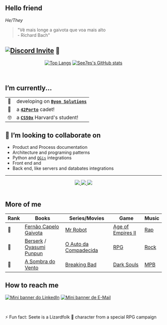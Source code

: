 ## Hello friend
*He/They*</br>

> "Vê mais longe a gaivota que voa mais alto</br>
    - Richard Bach"</br>

## [![Discord Invite](https://dcbadge.vercel.app/api/server/tEVUKXgbUw)](https://discord.gg/tEVUKXgbUw) 🤖

<div align="center">
    
[![Top Langs](https://github-readme-stats.vercel.app/api/top-langs/?username=see7e&count_private=true&layout=compact&theme=radical)](https://github.com/anuraghazra/github-readme-stats)
[![See7es's GitHub stats](https://github-readme-stats.vercel.app/api?username=see7e&count_private=true&show_icons=true&theme=radical)](https://github.com/anuraghazra/github-readme-stats)
</div>

</br>

## I’m currently...
|||
|-|-|
|🔭| developing on [__`Byon Solutions`__](https://www.byonsolutions.com/)|
|👾| a [__`42Porto`__](https://www.42porto.com/) cadet!|
|🤓| a [__`CS50x`__](https://learning.edx.org/course/course-v1:HarvardX+CS50+X/home) Harvard's student!|

## 🤝 I’m looking to collaborate on
- Product and Process documentation
- Architecture and programing patterns
- Python and [`QGis`](https://github.com/qgis/QGIS) integrations
- Front end and
- Back end, like servers and databates integrations

---

<div align="center">
<a href="https://github.com/see7e/studies">
      <img src="https://github-readme-stats.vercel.app/api/pin/?username=see7e&repo=studies&theme=radical" />
</a>

<a href="https://github.com/see7e/42_Walkthrugh">
    <img src="https://github-readme-stats.vercel.app/api/pin/?username=see7e&repo=42_Walkthrugh&theme=radical" />
</a>
    
<a href="https://github.com/see7e/cs50x">
    <img src="https://github-readme-stats.vercel.app/api/pin/?username=see7e&repo=cs50x&theme=radical" />
</a>

</div>

</br>

## More of me

|Rank|Books|Series/Movies|Game|Music|
|-|-|-|-|-|
|🥇|[Fernão Capelo Gaivota](https://pt.wikipedia.org/wiki/Fern%C3%A3o_Capelo_Gaivota)|[Mr Robot](https://www.imdb.com/title/tt4158110/)|[Age of Empires II](https://www.ageofempires.com/games/aoeiide/)|[Rap](https://open.spotify.com/playlist/1JRfaHt2BJRudsIX4KgWXY)|
|🥈|[Berserk](https://en.wikipedia.org/wiki/Berserk_(manga)) / [Oyasumi Punpun](https://en.wikipedia.org/wiki/Oyasumi_Punpun)|[O Auto da Compadecida](https://www.imdb.com/title/tt0271383/)|[RPG](https://en.wikipedia.org/wiki/Role-playing_game)|[Rock](https://open.spotify.com/playlist/37i9dQZF1EQpj7X7UK8OOF)|
|🥉|[A Sombra do Vento](https://en.wikipedia.org/wiki/The_Shadow_of_the_Wind)|[Breaking Bad](https://www.imdb.com/title/tt0903747/)|[Dark Souls](https://en.wikipedia.org/wiki/Dark_Souls)|[MPB](https://open.spotify.com/playlist/3Jnc8tKbg6B7nZy0K5lCem)|

## How to reach me
[![Mini banner do LinkedIn](https://i.imgur.com/lJkkGYz.png)](https://www.linkedin.com/in/gabryelnobrega/) [![Mini banner de E-Mail](https://i.imgur.com/fgrXbFF.png)](mailto:gabryelster@gmail.com)

</br>

⚡ Fun fact: Seete is a Lizardfolk 🐊 character from a special RPG campaign


<!--
**see7e/see7e** is a ✨ _special_ ✨ repository because its `README.md` (this file) appears on your GitHub profile.

Here are some ideas to get you started:

- 🔭 I’m currently working on ...
- 🌱 I’m currently learning ...
- 👯 I’m looking to collaborate on ...
- 🤔 I’m looking for help with ...
- 💬 Ask me about ...
- 📫 How to reach me: ...
- 😄 Pronouns: ...
- ⚡ Fun fact: ...
-->
